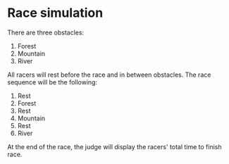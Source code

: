 # Race simulation
There are three obstacles: 
1. Forest
2. Mountain
3. River

All racers will rest before the race and in between obstacles.
The race sequence will be the following:
1. Rest
2. Forest
3. Rest
4. Mountain
5. Rest
6. River

At the end of the race, the judge will display the racers' total time to finish race. 
